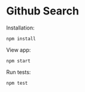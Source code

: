 # Github Search

Installation:

```
npm install
```

View app:

```
npm start
```

Run tests:

```
npm test
```